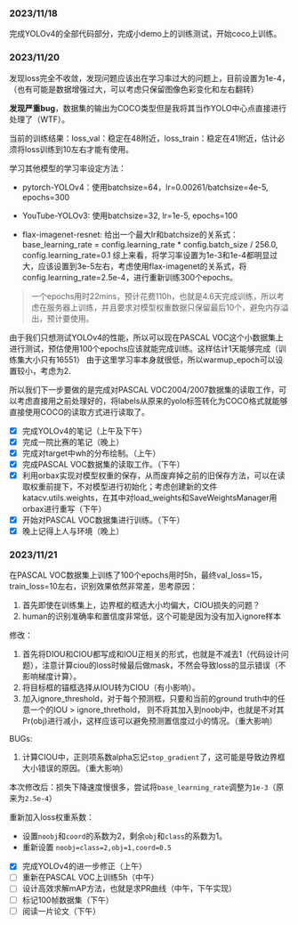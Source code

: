 ### 2023/11/18
完成YOLOv4的全部代码部分，完成小demo上的训练测试，开始coco上训练。

### 2023/11/20
发现loss完全不收敛，发现问题应该出在学习率过大的问题上，目前设置为1e-4，（也有可能是数据增强过大，可以考虑只保留图像色彩变化和左右翻转）

**发现严重bug**，数据集的输出为COCO类型但是我将其当作YOLO中心点直接进行处理了（WTF）。

当前的训练结果：loss_val：稳定在48附近，loss_train：稳定在41附近，估计必须将loss训练到10左右才能有使用。

学习其他模型的学习率设定方法：
- pytorch-YOLOv4：使用batchsize=64，lr=0.00261/batchsize=4e-5, epochs=300
- YouTube-YOLOv3: 使用batchsize=32, lr=1e-5, epochs=100

- flax-imagenet-resnet: 给出一个最大lr和batchsize的关系式：base_learning_rate = config.learning_rate * config.batch_size / 256.0, config.learning_rate=0.1
综上来看，将学习率设置为1e-3和1e-4都明显过大，应该设置到3e-5左右，考虑使用flax-imagenet的关系式，将config.learning_rate=2.5e-4，进行重新训练300个epochs。

> 一个epochs用时22mins，预计花费110h，也就是4.6天完成训练，所以考虑在服务器上训练，并且要求对模型权重数据只保留最后10个，避免内存溢出，预计要使用。

由于我们只想测试YOLOv4的性能，所以可以现在PASCAL VOC这个小数据集上进行测试，预估使用100个epochs应该就能完成训练。这样估计1天能够完成（训练集大小只有16551）
由于这里学习率本身就很低，所以warmup_epoch可以设置较小，考虑为2.

所以我们下一步要做的是完成对PASCAL VOC2004/2007数据集的读取工作，可以考虑直接用之前处理好的，将labels从原来的yolo标签转化为COCO格式就能够直接使用COCO的读取方式进行读取了。

- [x] 完成YOLOv4的笔记（上午及下午）
- [x] 完成一院比赛的笔记（晚上）
- [x] 完成对target中wh的分布绘制。（上午）
- [x] 完成PASCAL VOC数据集的读取工作。（下午）
- [x] 利用orbax实现对模型权重的保存，从而废弃掉之前的旧保存方法，可以在读取权重前提下，不对模型进行初始化；考虑创建新的文件katacv.utils.weights，在其中对load_weights和SaveWeightsManager用orbax进行重写（下午）
- [x] 开始对PASCAL VOC数据集进行训练。（下午）
- [x] 晚上记得上人与环境（晚上）

### 2023/11/21
在PASCAL VOC数据集上训练了100个epochs用时5h，最终val_loss=15，train_loss=10左右，识别效果依然非常差，思考原因：
1. 首先即使在训练集上，边界框的框选大小均偏大，CIOU损失的问题？
2. human的识别准确率和置信度非常低，这个可能是因为没有加入ignore样本

修改：
1. 首先将DIOU和CIOU都写成和IOU正相关的形式，也就是不减去1（代码设计问题），注意计算ciou的loss时候最后做mask，不然会导致loss的显示错误（不影响梯度计算）。
2. 将目标框的锚框选择从IOU转为CIOU（有小影响）。
3. 加入ignore_threshold，对于每个预测框，只要和当前的ground truth中的任意一个的IOU > ignore_threthold，
   则不将其加入到noobj中，也就是不对其Pr(obj)进行减小，这样应该可以避免预测置信度过小的情况。（重大影响）

BUGs:
1. 计算CIOU中，正则项系数alpha忘记`stop_gradient`了，这可能是导致边界框大小错误的原因。（重大影响）

本次修改后：损失下降速度慢很多，尝试将`base_learning_rate`调整为`1e-3`（原来为`2.5e-4`）

重新加入loss权重系数：
- 设置`noobj`和`coord`的系数为2，剩余`obj`和`class`的系数为1。
- 重新设置 `noobj=class=2,obj=1,coord=0.5`

- [x] 完成YOLOv4的进一步修正（上午）
- [ ] 重新在PASCAL VOC上训练5h（中午）
- [ ] 设计高效求解mAP方法，也就是求PR曲线（中午，下午实现）
- [ ] 标记100帧数据集（下午）
- [ ] 阅读一片论文（下午）